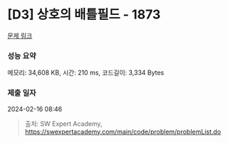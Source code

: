 # [D3] 상호의 배틀필드 - 1873 

[문제 링크](https://swexpertacademy.com/main/code/problem/problemDetail.do?contestProbId=AV5LyE7KD2ADFAXc) 

### 성능 요약

메모리: 34,608 KB, 시간: 210 ms, 코드길이: 3,334 Bytes

### 제출 일자

2024-02-16 08:46



> 출처: SW Expert Academy, https://swexpertacademy.com/main/code/problem/problemList.do